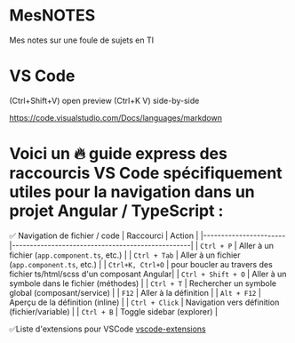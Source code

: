 # MesNOTES
Mes notes sur une foule de sujets en TI


# VS Code
(Ctrl+Shift+V) open preview
(Ctrl+K V) side-by-side 

https://code.visualstudio.com/Docs/languages/markdown


# Voici un 🔥 guide express des raccourcis VS Code spécifiquement utiles pour la navigation dans un projet Angular / TypeScript :

✅ Navigation de fichier / code
| Raccourci             | Action                                           |
|-----------------------|--------------------------------------------------|
| `Ctrl + P`            | Aller à un fichier (`app.component.ts`, etc.)    |
| `Ctrl + Tab`          | Aller à un fichier (`app.component.ts`, etc.)    |
| `Ctrl+K, Ctrl+O`      | pour boucler au travers des fichier ts/html/scss d'un composant Angular|
| `Ctrl + Shift + O`    | Aller à un symbole dans le fichier (méthodes)    |
| `Ctrl + T`            | Rechercher un symbole global (composant/service) |
| `F12`                 | Aller à la définition                            |
| `Alt + F12`           | Aperçu de la définition (inline)                 |
| `Ctrl + Click`        | Navigation vers définition (fichier/variable)    |
| `Ctrl + B`            | Toggle sidebar (explorer)                        |

✅Liste d'extensions pour VSCode
[vscode-extensions](./tools/list-extensions.txt)